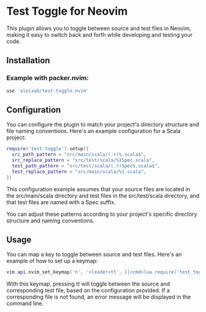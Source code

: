 # Test Toggle for Neovim

This plugin allows you to toggle between source and test files in Neovim, making it easy to switch back and forth while developing and testing your code.

## Installation

### Example with packer.nvim:

```lua
use 'aleixab/test-toggle.nvim'
```

## Configuration

You can configure the plugin to match your project's directory structure and file naming conventions. Here's an example configuration for a Scala project:

```lua
require('test-toggle').setup({
  src_path_pattern = "src/main/scala/(.+)%.scala$",
  src_replace_pattern = "src/test/scala/%1Spec.scala",
  test_path_pattern = "src/test/scala/(.+)Spec%.scala$",
  test_replace_pattern = "src/main/scala/%1.scala",
})
```

This configuration example assumes that your source files are located in the src/main/scala directory and test files in the src/test/scala directory, and that test files are named with a Spec suffix.

You can adjust these patterns according to your project's specific directory structure and naming conventions.

## Usage

You can map a key to toggle between source and test files. Here's an example of how to set up a keymap:

```lua
vim.api.nvim_set_keymap('n', '<leader>tt', [[<cmd>lua require('test_toggle').toggle_between_source_and_test()<CR>]], { noremap = true, silent = true })
```

With this keymap, pressing <leader>tt will toggle between the source and corresponding test file, based on the configuration provided. If a corresponding file is not found, an error message will be displayed in the command line.


